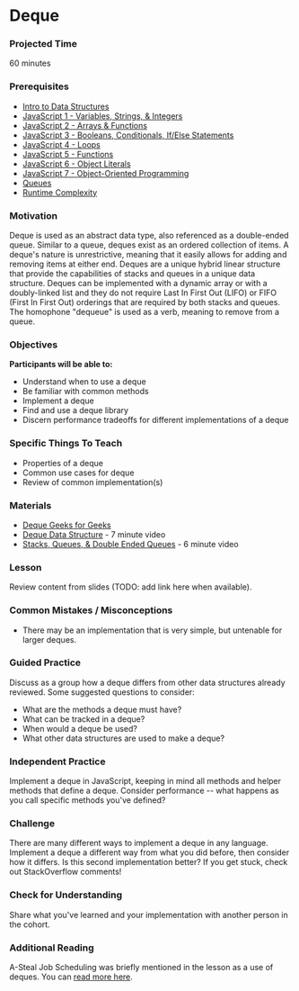 # Deque

### Projected Time
60 minutes

### Prerequisites
- [Intro to Data Structures](https://github.com/Techtonica/curriculum/blob/master/data-structures/intro-to-data-structures.md)
- [JavaScript 1 - Variables, Strings, & Integers](https://github.com/Techtonica/curriculum/blob/master/javascript/javascript-1.md)
- [JavaScript 2 - Arrays & Functions](https://github.com/Techtonica/curriculum/blob/master/javascript/javascript-2.md)
- [JavaScript 3 - Booleans, Conditionals, If/Else Statements](https://github.com/Techtonica/curriculum/blob/master/javascript/javascript-3.md)
- [JavaScript 4 - Loops](https://github.com/Techtonica/curriculum/blob/master/javascript/javascript-4.md)
- [JavaScript 5 - Functions](https://github.com/Techtonica/curriculum/blob/master/javascript/javascript-5.md)
- [JavaScript 6 - Object Literals](https://github.com/Techtonica/curriculum/blob/master/javascript/javascript-6-object-literals.md)
- [JavaScript 7 - Object-Oriented Programming](https://github.com/Techtonica/curriculum/blob/master/javascript/javascript-7-oop.md)
- [Queues](https://github.com/Techtonica/curriculum/blob/master/data-structures/queues.md)
- [Runtime Complexity](https://github.com/Techtonica/curriculum/tree/master/runtime-complexity/runtime-complexity.md)

### Motivation
Deque is used as an abstract data type, also referenced as a double-ended queue.
Similar to a queue, deques exist as an ordered collection of items. A deque's nature is unrestrictive, meaning that it easily allows for adding and removing items at either end. Deques are a unique hybrid linear structure that provide the capabilities of stacks and queues in a unique data structure. Deques can be implemented with a dynamic array or with a doubly-linked list and they do not require Last In First Out (LIFO) or FIFO (First In First Out) orderings that are required by both stacks and queues. The homophone "dequeue" is used as a verb, meaning to remove from a queue.

### Objectives
**Participants will be able to:**
- Understand when to use a deque
- Be familiar with common methods
- Implement a deque
- Find and use a deque library
- Discern performance tradeoffs for different implementations of a deque

### Specific Things To Teach
- Properties of a deque
- Common use cases for deque
- Review of common implementation(s)

### Materials

- [Deque Geeks for Geeks](https://www.geeksforgeeks.org/deque-set-1-introduction-applications/)
- [Deque Data Structure](https://www.youtube.com/watch?v=kLBuJ1Hle8g) - 7 minute video
- [Stacks, Queues, & Double Ended Queues](https://youtu.be/IITnvmnfi_Y) - 6 minute video

### Lesson

Review content from slides (TODO: add link here when available).

### Common Mistakes / Misconceptions
- There may be an implementation that is very simple, but untenable for larger deques.

### Guided Practice
Discuss as a group how a deque differs from other data structures already reviewed. Some suggested questions to consider:
- What are the methods a deque must have?
- What can be tracked in a deque?
- When would a deque be used?
- What other data structures are used to make a deque?

### Independent Practice
Implement a deque in JavaScript, keeping in mind all methods and helper methods that define a deque. Consider performance -- what happens as you call specific methods you've defined?

### Challenge
There are many different ways to implement a deque in any language. Implement a deque a different way from what you did before, then consider how it differs. Is this second implementation better? If you get stuck, check out StackOverflow comments!

### Check for Understanding
Share what you've learned and your implementation with another person in the cohort.

### Additional Reading
A-Steal Job Scheduling was briefly mentioned in the lesson as a use of deques. You can [read more here](http://supertech.csail.mit.edu/papers/steal.pdf).
